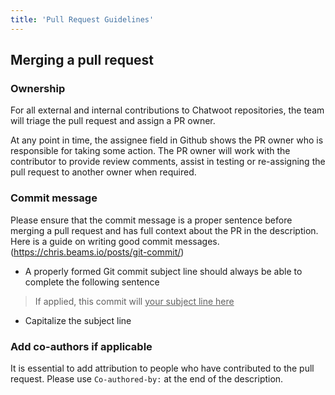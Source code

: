```yaml
---
title: 'Pull Request Guidelines'
---
```


## Merging a pull request

### Ownership 

For all external and internal contributions to Chatwoot repositories, the team will triage the pull request and assign a PR owner. 

At any point in time, the assignee field in Github shows the PR owner who is responsible for taking some action. The PR owner will work with the contributor to provide review comments, assist in testing or re-assigning the pull request to another owner when required.

### Commit message

Please ensure that the commit message is a proper sentence before merging a pull request and has full context about the PR in the description. Here is a guide on writing good commit messages. (https://chris.beams.io/posts/git-commit/)

- A properly formed Git commit subject line should always be able to complete the following sentence

> If applied, this commit will <ins>your subject line here</ins>

- Capitalize the subject line

### Add co-authors if applicable

It is essential to add attribution to people who have contributed to the pull request. Please use `Co-authored-by:` at the end of the description.
